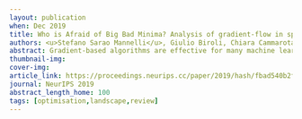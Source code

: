 ```yaml
---
layout: publication
when: Dec 2019
title: Who is Afraid of Big Bad Minima? Analysis of gradient-flow in spiked matrix-tensor models
authors: <u>Stefano Sarao Mannelli</u>, Giulio Biroli, Chiara Cammarota, Florent Krzakala, Lenka Zdeborova
abstract: Gradient-based algorithms are effective for many machine learning tasks, but despite ample recent effort and some progress, it often remains unclear why they work in practice in optimising high-dimensional non-convex functions and why they find good minima instead of being trapped in spurious ones. Here we present a quantitative theory explaining this behaviour in a spiked matrix-tensor model. Our framework is based on the Kac-Rice analysis of stationary points and a closed-form analysis of gradient-flow originating from statistical physics. We show that there is a well defined region of parameters where the gradient-flow algorithm finds a good global minimum despite the presence of exponentially many spurious local minima. We show that this is achieved by surfing on saddles that have strong negative direction towards the global minima, a phenomenon that is connected to a BBP-type threshold in the Hessian describing the critical points of the landscapes.
thumbnail-img:
cover-img:
article_link: https://proceedings.neurips.cc/paper/2019/hash/fbad540b2f3b5638a9be9aa6a4d8e450-Abstract.html
journal: NeurIPS 2019
abstract_length_home: 100
tags: [optimisation,landscape,review]
---
```


